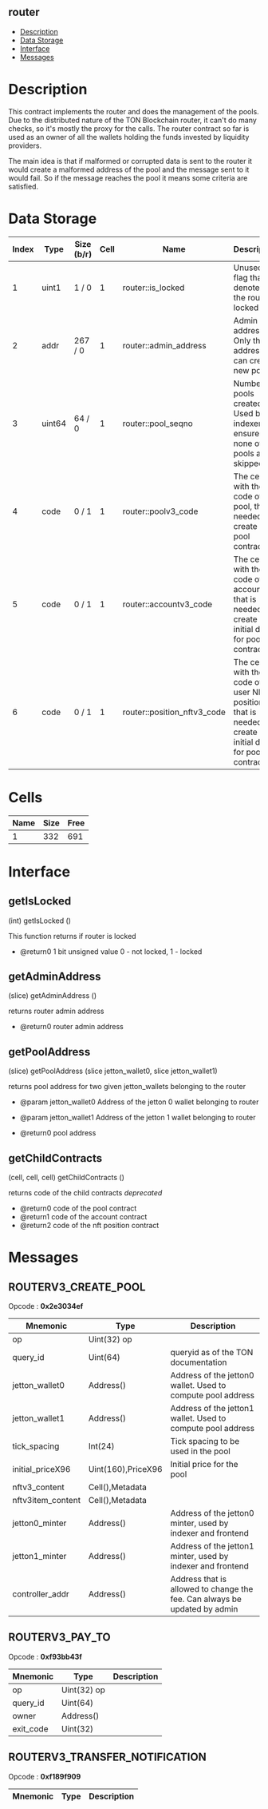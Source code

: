 ## router

* [Description](#description)
* [Data Storage](#data-storage)
* [Interface](#interface)
* [Messages](#messages)

# Description 
          
This contract implements the router and does the management of the pools. Due to the distributed nature of the TON Blockchain router, 
it can't do many checks, so it's mostly the proxy for the calls. The router contract so far is used as an owner of all the
wallets holding the funds invested by liquidity providers.

The main idea is that if malformed or corrupted data is sent to the router it would create a malformed address of 
the pool and the message sent to it would fail. So if the message reaches the pool it means some criteria are satisfied.



# Data Storage 
<table data-full-width="true">
<thead>
<tr><th width="70">Index</th><th width="100">Type</th><th width="100">Size (b/r)</th><th width="58">Cell</th><th width="280">Name</th><th>Description</th></tr>
</thead>
<tbody>
<tr><td>1</td><td>uint1</td><td> 1 /  0</td><td>1</td><td>router::is_locked</td><td>Unused - flag that denotes if the router is locked  </tr>
<tr><td>2</td><td>addr</td><td> 267 /  0</td><td>1</td><td>router::admin_address</td><td>Admin address. Only this address can create new pools  </tr>
<tr><td>3</td><td>uint64</td><td> 64 /  0</td><td>1</td><td>router::pool_seqno</td><td>Number of pools created. Used by indexer to ensure that none of pools are skipped  </tr>
<tr><td>4</td><td>code</td><td> 0 /  1</td><td>1</td><td>router::poolv3_code</td><td>The cell with the code of the pool, that is needed to create a pool contract  </tr>
<tr><td>5</td><td>code</td><td> 0 /  1</td><td>1</td><td>router::accountv3_code</td><td>The cell with the code of the account, that is needed to create initial data for pool contract  </tr>
<tr><td>6</td><td>code</td><td> 0 /  1</td><td>1</td><td>router::position_nftv3_code</td><td>The cell with the code of the user NFT position, that is needed to create initial data for pool contract  </tr>
</tbody>
</table>


# Cells 
| Name |   Size  |   Free  |
| ---  |  ---    |  ---    |
| 1  | 332 | 691 | 

# Interface 
## getIsLocked
 
(int) getIsLocked ()
 
 
  This function returns if router is locked

  * @return0 1 bit unsigned value 0 - not locked, 1 - locked
 
## getAdminAddress
 
(slice) getAdminAddress ()
 
 
  returns router admin address

  * @return0 router admin address
 
## getPoolAddress
 
(slice) getPoolAddress (slice jetton_wallet0, slice jetton_wallet1)
 
 
  returns pool address for two given jetton_wallets belonging to the router 

  * @param jetton_wallet0  Address of the jetton 0 wallet belonging to router
  * @param jetton_wallet1  Address of the jetton 1 wallet belonging to router

  * @return0 pool address
 
## getChildContracts
 
(cell, cell, cell) getChildContracts ()
 
 
  returns code of the child contracts *deprecated*

  * @return0 code of the pool contract
  * @return1 code of the account contract
  * @return2 code of the nft position contract
  
 
# Messages 

## ROUTERV3_CREATE_POOL
Opcode : **0x2e3034ef** 



| Mnemonic | Type | Description |
| --- | --- | --- |
| op | Uint(32) op |  | 
| query_id | Uint(64)  | queryid as of the TON documentation | 
| jetton_wallet0 | Address() | Address of the jetton0 wallet. Used to compute pool address | 
| jetton_wallet1 | Address() | Address of the jetton1 wallet. Used to compute pool address | 
| tick_spacing | Int(24)   | Tick spacing to be used in the pool | 
| initial_priceX96 | Uint(160),PriceX96 | Initial price for the pool | 
| nftv3_content | Cell(),Metadata |  | 
| nftv3item_content | Cell(),Metadata |  | 
| jetton0_minter | Address() | Address of the jetton0 minter, used by indexer and frontend | 
| jetton1_minter | Address() | Address of the jetton1 minter, used by indexer and frontend | 
| controller_addr | Address() | Address that is allowed to change the fee. Can always be updated by admin | 

## ROUTERV3_PAY_TO
Opcode : **0xf93bb43f** 



| Mnemonic | Type | Description |
| --- | --- | --- |
| op | Uint(32) op |  | 
| query_id | Uint(64)  |  | 
| owner | Address() |  | 
| exit_code | Uint(32)  |  | 

## ROUTERV3_TRANSFER_NOTIFICATION
Opcode : **0xf189f909** 



| Mnemonic | Type | Description |
| --- | --- | --- |
